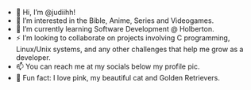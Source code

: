 - 👋 Hi, I’m @judiihh!
- 👀 I’m interested in the Bible, Anime, Series and Videogames.
- 🌱 I’m currently learning Software Development @ Holberton.
- ⚡ I’m looking to collaborate on projects involving C programming, Linux/Unix systems, and any other challenges that help me grow as a developer.
- 📫 You can reach me at my socials below my profile pic.
- 💞️ Fun fact: I love pink, my beautiful cat and Golden Retrievers.

<!---
judiihh/judiihh is a ✨ special ✨ repository because its `README.md` (this file) appears on your GitHub profile.
You can click the Preview link to take a look at your changes.
--->
